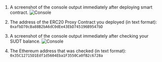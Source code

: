 1. A screenshot of the console output immediately after deploying smart contract.
![Console](https://github.com/PostMan56/Nervos-BTS-Gitcoin/blob/main/Nervos-05/Smart-Contract-Deploy.jpg)

2. The address of the ERC20 Proxy Contract you deployed (in text format):<br/>
```0xafbD70cBa88B2bA6dC0dEe43EbD745196B9547bD```

3. A screenshot of the console output immediately after checking your SUDT balance.
![Console](https://github.com/PostMan56/Nervos-BTS-Gitcoin/blob/main/Nervos-05/Cheacking-Sudt-Bal.jpg)

4. The Ethereum address that was checked (in text format):<br/>
```0x35C12715D1Edf1d5604Eba1F3550Ca0fB2c6728a```
